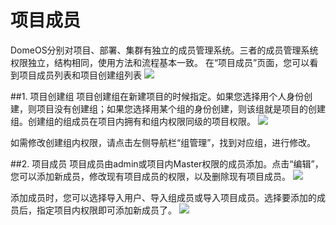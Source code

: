 # 项目成员

DomeOS分别对项目、部署、集群有独立的成员管理系统。三者的成员管理系统权限独立，结构相同，使用方法和流程基本一致。
在“项目成员”页面，您可以看到项目成员列表和项目创建组列表
![](http://881471b33d4f9.cdn.sohucs.com/q_mini/newproject6.jpg)

##1. 项目创建组
项目创建组在新建项目的时候指定。如果您选择用个人身份创建，则项目没有创建组；如果您选择用某个组的身份创建，则该组就是项目的创建组。创建组的组成员在项目内拥有和组内权限同级的项目权限。
![](http://881471b33d4f9.cdn.sohucs.com/q_mini/newproject6.jpg)

如需修改创建组内权限，请点击左侧导航栏“组管理”，找到对应组，进行修改。

##2. 项目成员
项目成员由admin或项目内Master权限的成员添加。点击“编辑”，您可以添加新成员，修改现有项目成员的权限，以及删除现有项目成员。
![](http://881471b33d4f9.cdn.sohucs.com/q_mini/newproject6.jpg)

添加成员时，您可以选择导入用户、导入组成员或导入项目成员。选择要添加的成员后，指定项目内权限即可添加新成员了。
![](http://881471b33d4f9.cdn.sohucs.com/q_mini/newproject6.jpg)
